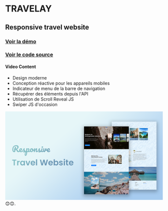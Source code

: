# TRAVELAY


## Responsive travel website

### [Voir la démo](https://travelya-vincentdev.netlify.app "Travelya")
### [Voir le code source](https://github.com/VincentDev237/Travel "Travelya")

#### Video Content

- Design moderne
- Conception réactive pour les appareils mobiles
- Indicateur de menu de la barre de navigation
- Récupérer des éléments depuis l'API
- Utilisation de Scroll Reveal JS
- Swiper JS d'occasion

![Travelya](Travelya.png) 😊😊.
